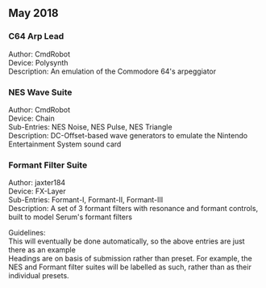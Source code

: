 ## May 2018 ##

### C64 Arp Lead ###
Author: CmdRobot  
Device: Polysynth  
Description: An emulation of the Commodore 64's arpeggiator

### NES Wave Suite ###
Author: CmdRobot  
Device: Chain  
Sub-Entries: NES Noise, NES Pulse, NES Triangle  
Description: DC-Offset-based wave generators to emulate the Nintendo Entertainment System sound card

### Formant Filter Suite ###
Author: jaxter184  
Device: FX-Layer  
Sub-Entries: Formant-I, Formant-II, Formant-III  
Description: A set of 3 formant filters with resonance and formant controls, built to model Serum's formant filters

Guidelines:  
This will eventually be done automatically, so the above entries are just there as an example  
Headings are on basis of submission rather than preset. For example, the NES and Formant filter suites will be labelled as such, rather than as their individual presets.
